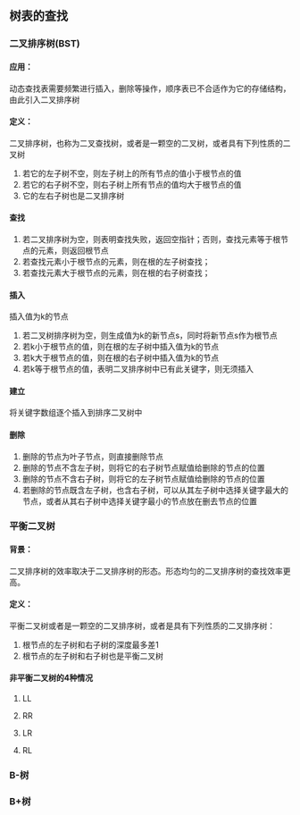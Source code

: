 ## 树表的查找



### 二叉排序树(BST)

#### 应用：

动态查找表需要频繁进行插入，删除等操作，顺序表已不合适作为它的存储结构，由此引入二叉排序树

#### 定义：

二叉排序树，也称为二叉查找树，或者是一颗空的二叉树，或者具有下列性质的二叉树

1. 若它的左子树不空，则左子树上的所有节点的值小于根节点的值
2. 若它的右子树不空，则右子树上所有节点的值均大于根节点的值
3. 它的左右子树也是二叉排序树

#### 查找

1. 若二叉排序树为空，则表明查找失败，返回空指针；否则，查找元素等于根节点的元素，则返回根节点
2. 若查找元素小于根节点的元素，则在根的左子树查找；
3. 若查找元素大于根节点的元素，则在根的右子树查找；

#### 插入

插入值为k的节点

1. 若二叉树排序树为空，则生成值为k的新节点s，同时将新节点s作为根节点
2. 若k小于根节点的值，则在根的左子树中插入值为k的节点
3. 若k大于根节点的值，则在根的右子树中插入值为k的节点
4. 若k等于根节点的值，表明二叉排序树中已有此关键字，则无须插入

#### 建立

将关键字数组逐个插入到排序二叉树中

#### 删除

1. 删除的节点为叶子节点，则直接删除节点
2. 删除的节点不含左子树，则将它的右子树节点赋值给删除的节点的位置
3. 删除的节点不含右子树，则将它的左子树节点赋值给删除的节点的位置
4. 若删除的节点既含左子树，也含右子树，可以从其左子树中选择关键字最大的节点，或者从其右子树中选择关键字最小的节点放在删去节点的位置

### 平衡二叉树

#### 背景：

二叉排序树的效率取决于二叉排序树的形态。形态均匀的二叉排序树的查找效率更高。

#### 定义：

平衡二叉树或者是一颗空的二叉排序树，或者是具有下列性质的二叉排序树：

1. 根节点的左子树和右子树的深度最多差1
2. 根节点的左子树和右子树也是平衡二叉树

#### 非平衡二叉树的4种情况

1. LL

2. RR

3. LR

4. RL

   

### B-树



### B+树

